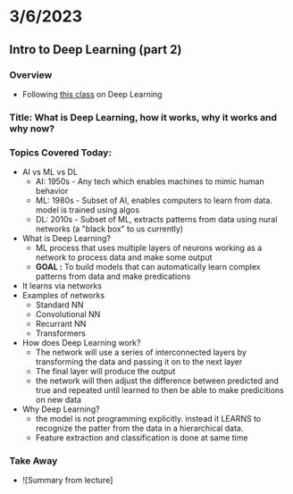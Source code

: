 # 3/6/2023

## Intro to Deep Learning (part 2)

### Overview

- Following [this class](https://www.youtube.com/watch?v=NHGMqK3pFoY) on Deep Learning

### Title: What is Deep Learning, how it works, why it works and why now?

### Topics Covered Today:

- AI vs ML vs DL
    - AI: 1950s - Any tech which enables machines to mimic human behavior
    - ML: 1980s - Subset of AI, enables computers to learn from data. model is trained using algos
    - DL: 2010s - Subset of ML, extracts patterns from data using nural networks (a "black box" to us currently)
- What is Deep Learning?
    - ML process that uses multiple layers of neurons working as a network to process data and make some output
    - **GOAL :** To build models that can automatically learn complex patterns from data and make predications
- It learns via networks
- Examples of networks
    - Standard NN
    - Convolutional NN
    - Recurrant NN
    - Transformers
- How does Deep Learning work?
    - The network will use a series of interconnected layers by transforming the data and passing it on to the next layer
    - The final layer will produce the output
    - the network will then adjust the difference between predicted and true and repeated until learned to then be able to make predicitions on new data
- Why Deep Learning?
    - the model is not programming explicitly. instead it LEARNS to recognize the patter from the data in a hierarchical data.
    - Feature extraction and classification is done at same time
  
### Take Away

- ![Summary from lecture]